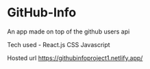 # GitHub-Info

An app made on top of the github users api

Tech used -
React.js
CSS
Javascript

Hosted url 
https://githubinfoproject1.netlify.app/
